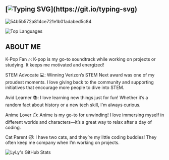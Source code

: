 ## [![Typing SVG](https://readme-typing-svg.demolab.com/?lines=Hi,+I'm+LyLy;Welcome+to+my+GitHub+Profile!)](https://git.io/typing-svg)

![54b5b572a814ce721e1b01adabed5c84](https://github.com/user-attachments/assets/849899ad-8c5d-4ff9-9fe0-bbc1b57c5cb1)

![Top Languages](https://github-readme-stats.vercel.app/api/top-langs/?username=ltlely&layout=compact&theme=radical)

## ABOUT ME

K-Pop Fan 🎶: K-pop is my go-to soundtrack while working on projects or studying. It keeps me motivated and energized!

STEM Advocate 💻: Winning Verizon’s STEM Next award was one of my proudest moments. I love giving back to the community and supporting initiatives that encourage more people to dive into STEM.

Avid Learner 📚: I love learning new things just for fun! Whether it’s a random fact about history or a new tech skill, I'm always curious.

Anime Lover 📺: Anime is my go-to for unwinding! I love immersing myself in different worlds and characters—it’s a great way to relax after a day of coding.

Cat Parent 🐱: I have two cats, and they’re my little coding buddies! They often keep me company when I’m working on projects.

![LyLy's GitHub Stats](https://github-readme-stats.vercel.app/api?username=ltlely&show_icons=true&theme=radical)
